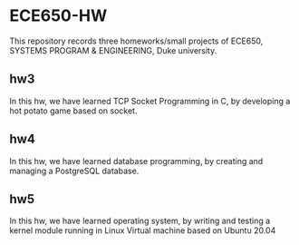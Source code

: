 # ECE650-HW
This repository records three homeworks/small projects of ECE650,  SYSTEMS PROGRAM & ENGINEERING, Duke university. 
## hw3
In this hw, we have learned TCP Socket Programming in C, by developing a hot potato game based on socket.
## hw4
In this hw, we have learned database programming, by creating and managing a PostgreSQL database.
## hw5
In this hw, we have learned operating system, by writing and testing a kernel module running in Linux Virtual machine based on Ubuntu 20.04

